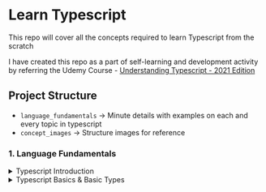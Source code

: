 # Learn Typescript

This repo will cover all the concepts required to learn Typescript from the scratch

I have created this repo as a part of self-learning and development activity by referring the Udemy Course - [Understanding Typescript - 2021 Edition](https://www.udemy.com/course/understanding-typescript)

## Project Structure

- `language_fundamentals` → Minute details with examples on each and every topic in typescript
- `concept_images` → Structure images for reference

### 1. Language Fundamentals

<details>
  <summary>Typescript Introduction</summary>

#### List of topics coverd under this section:

- [Intro to Typescript](https://github.com/kunalashar25/learn-typescript/blob/main/language_fundamentals/getting_started/intro_to_ts/intro_to_typescript.txt)
- [Convert JS code to TS code](https://github.com/kunalashar25/learn-typescript/blob/main/language_fundamentals/getting_started/using_typescript)
- [Advantages of using TS](https://github.com/kunalashar25/learn-typescript/blob/main/language_fundamentals/getting_started/ts_advantages/ts_advantages.txt)
- [Course Outline](https://github.com/kunalashar25/learn-typescript/blob/main/concept_images/getting_started/course_outline.png)
</details>

<details>
  <summary>Typescript Basics & Basic Types</summary>

#### List of topics coverd under this section:

- [Using Types](https://github.com/kunalashar25/learn-typescript/blob/main/language_fundamentals/ts_basics_and_basic_types/using_types)
</details>
